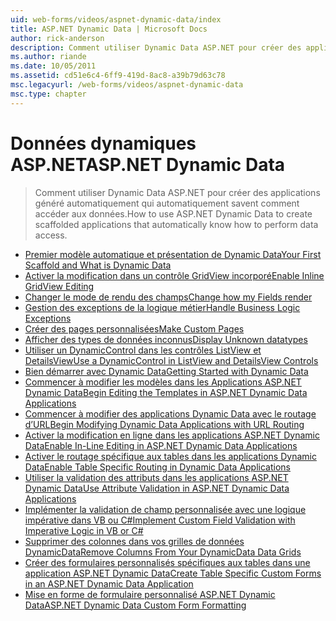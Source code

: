 ```yaml
---
uid: web-forms/videos/aspnet-dynamic-data/index
title: ASP.NET Dynamic Data | Microsoft Docs
author: rick-anderson
description: Comment utiliser Dynamic Data ASP.NET pour créer des applications généré automatiquement qui automatiquement savent comment accéder aux données.
ms.author: riande
ms.date: 10/05/2011
ms.assetid: cd51e6c4-6ff9-419d-8ac8-a39b79d63c78
msc.legacyurl: /web-forms/videos/aspnet-dynamic-data
msc.type: chapter
---
```

<a name="aspnet-dynamic-data"></a><span data-ttu-id="3cf35-103">Données dynamiques ASP.NET</span><span class="sxs-lookup"><span data-stu-id="3cf35-103">ASP.NET Dynamic Data</span></span>
====================
> <span data-ttu-id="3cf35-104">Comment utiliser Dynamic Data ASP.NET pour créer des applications généré automatiquement qui automatiquement savent comment accéder aux données.</span><span class="sxs-lookup"><span data-stu-id="3cf35-104">How to use ASP.NET Dynamic Data to create scaffolded applications that automatically know how to perform data access.</span></span>


- [<span data-ttu-id="3cf35-105">Premier modèle automatique et présentation de Dynamic Data</span><span class="sxs-lookup"><span data-stu-id="3cf35-105">Your First Scaffold and What is Dynamic Data</span></span>](your-first-scaffold-and-what-is-dynamic-data.md)
- [<span data-ttu-id="3cf35-106">Activer la modification dans un contrôle GridView incorporé</span><span class="sxs-lookup"><span data-stu-id="3cf35-106">Enable Inline GridView Editing</span></span>](how-do-i-enable-inline-gridview-editing.md)
- [<span data-ttu-id="3cf35-107">Changer le mode de rendu des champs</span><span class="sxs-lookup"><span data-stu-id="3cf35-107">Change how my Fields render</span></span>](how-do-i-change-how-my-fields-render.md)
- [<span data-ttu-id="3cf35-108">Gestion des exceptions de la logique métier</span><span class="sxs-lookup"><span data-stu-id="3cf35-108">Handle Business Logic Exceptions</span></span>](how-do-i-handle-business-logic-exceptions.md)
- [<span data-ttu-id="3cf35-109">Créer des pages personnalisées</span><span class="sxs-lookup"><span data-stu-id="3cf35-109">Make Custom Pages</span></span>](how-do-i-make-custom-pages.md)
- [<span data-ttu-id="3cf35-110">Afficher des types de données inconnus</span><span class="sxs-lookup"><span data-stu-id="3cf35-110">Display Unknown datatypes</span></span>](how-do-i-display-unknown-datatypes.md)
- [<span data-ttu-id="3cf35-111">Utiliser un DynamicControl dans les contrôles ListView et DetailsView</span><span class="sxs-lookup"><span data-stu-id="3cf35-111">Use a DynamicControl in ListView and DetailsView Controls</span></span>](how-do-i-use-a-dynamiccontrol-in-listview-and-detailsview-controls.md)
- [<span data-ttu-id="3cf35-112">Bien démarrer avec Dynamic Data</span><span class="sxs-lookup"><span data-stu-id="3cf35-112">Getting Started with Dynamic Data</span></span>](getting-started-with-dynamic-data.md)
- [<span data-ttu-id="3cf35-113">Commencer à modifier les modèles dans les Applications ASP.NET Dynamic Data</span><span class="sxs-lookup"><span data-stu-id="3cf35-113">Begin Editing the Templates in ASP.NET Dynamic Data Applications</span></span>](begin-editing-the-templates-in-aspnet-dynamic-data-applications.md)
- [<span data-ttu-id="3cf35-114">Commencer à modifier des applications Dynamic Data avec le routage d’URL</span><span class="sxs-lookup"><span data-stu-id="3cf35-114">Begin Modifying Dynamic Data Applications with URL Routing</span></span>](begin-modifying-dynamic-data-applications-with-url-routing.md)
- [<span data-ttu-id="3cf35-115">Activer la modification en ligne dans les applications ASP.NET Dynamic Data</span><span class="sxs-lookup"><span data-stu-id="3cf35-115">Enable In-Line Editing in ASP.NET Dynamic Data Applications</span></span>](enable-in-line-editing-in-aspnet-dynamic-data-applications.md)
- [<span data-ttu-id="3cf35-116">Activer le routage spécifique aux tables dans les applications Dynamic Data</span><span class="sxs-lookup"><span data-stu-id="3cf35-116">Enable Table Specific Routing in Dynamic Data Applications</span></span>](how-to-enable-table-specific-routing-in-dynamic-data-applications.md)
- [<span data-ttu-id="3cf35-117">Utiliser la validation des attributs dans les applications ASP.NET Dynamic Data</span><span class="sxs-lookup"><span data-stu-id="3cf35-117">Use Attribute Validation in ASP.NET Dynamic Data Applications</span></span>](how-to-use-attribute-validation-in-aspnet-dynamic-data-applications.md)
- [<span data-ttu-id="3cf35-118">Implémenter la validation de champ personnalisée avec une logique impérative dans VB ou C#</span><span class="sxs-lookup"><span data-stu-id="3cf35-118">Implement Custom Field Validation with Imperative Logic in VB or C#</span></span>](how-to-implement-custom-field-validation-with-imperative-logic-in-vb-or-c.md)
- [<span data-ttu-id="3cf35-119">Supprimer des colonnes dans vos grilles de données DynamicData</span><span class="sxs-lookup"><span data-stu-id="3cf35-119">Remove Columns From Your DynamicData Data Grids</span></span>](how-to-remove-columns-from-your-dynamicdata-data-grids.md)
- [<span data-ttu-id="3cf35-120">Créer des formulaires personnalisés spécifiques aux tables dans une application ASP.NET Dynamic Data</span><span class="sxs-lookup"><span data-stu-id="3cf35-120">Create Table Specific Custom Forms in an ASP.NET Dynamic Data Application</span></span>](how-to-create-table-specific-custom-forms-in-an-aspnet-dynamic-data-application.md)
- [<span data-ttu-id="3cf35-121">Mise en forme de formulaire personnalisé ASP.NET Dynamic Data</span><span class="sxs-lookup"><span data-stu-id="3cf35-121">ASP.NET Dynamic Data Custom Form Formatting</span></span>](aspnet-dynamic-data-custom-form-formatting.md)
